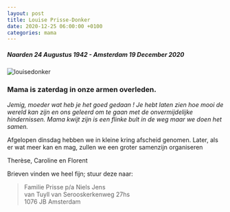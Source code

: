 ```yaml
---
layout: post
title: Louise Prisse-Donker
date: 2020-12-25 06:00:00 +0100
categories: mama
---
```

##### Naarden 24 Augustus 1942 - Amsterdam 19 December 2020

![louisedonker](https://prisse.nl/assets/louisedonker.jpg)  

### Mama is zaterdag in onze armen overleden.

*Jemig, moeder wat heb je het goed gedaan ! Je hebt laten zien hoe mooi de wereld kan zijn en ons geleerd om te gaan met de onvermijdelijke hindernissen. Mama kwijt zijn is een flinke bult in de weg maar we doen het samen.*  

Afgelopen dinsdag hebben we in kleine kring afscheid genomen. Later, als er wat meer kan en mag, zullen we een groter samenzijn organiseren  

Therèse, Caroline en Florent  

Brieven vinden we heel fijn; stuur deze naar:

>Familie Prisse p/a Niels Jens  
van Tuyll van Serooskerkenweg 27hs  
1076 JB Amsterdam  
